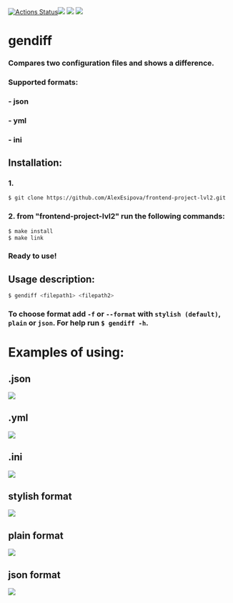 [![Actions Status](https://github.com/AlexEsipova/frontend-project-lvl2/workflows/hexlet-check/badge.svg)](https://github.com/AlexEsipova/frontend-project-lvl2/actions)<a href="https://github.com/AlexEsipova/frontend-project-lvl2/actions"><img src="https://github.com/AlexEsipova/frontend-project-lvl2/workflows/Node.js%20CI/badge.svg" /></a> <a href="https://codeclimate.com/github/AlexEsipova/frontend-project-lvl2/maintainability"><img src="https://api.codeclimate.com/v1/badges/2109bf48f80f956cc3db/maintainability" /></a> <a href="https://codeclimate.com/github/AlexEsipova/frontend-project-lvl2/test_coverage"><img src="https://api.codeclimate.com/v1/badges/2109bf48f80f956cc3db/test_coverage" /></a>

# gendiff
### Compares two configuration files and shows a difference.
### Supported formats:
### - json
### - yml
### - ini

## Installation:

### 1. 
```sh
$ git clone https://github.com/AlexEsipova/frontend-project-lvl2.git
```
### 2. from "frontend-project-lvl2" run the following commands:
```sh
$ make install
$ make link
```
### Ready to use!

## Usage description:
```sh
$ gendiff <filepath1> <filepath2>
```
### To choose format add `-f` or `--format` with `stylish (default)`, `plain` or `json`. For help run `$ gendiff -h`.

# Examples of using:
## .json

<a href="https://asciinema.org/a/91IhIYc5UqxdCfkBeO40puSPX" target="_blank"><img src="https://asciinema.org/a/91IhIYc5UqxdCfkBeO40puSPX.svg" /></a>

## .yml

<a href="https://asciinema.org/a/S7it11en6NAs9Q7ADbHcuVg0d" target="_blank"><img src="https://asciinema.org/a/S7it11en6NAs9Q7ADbHcuVg0d.svg" /></a>

## .ini

<a href="https://asciinema.org/a/gM39FYitg3V3AthGjsgp6192W" target="_blank"><img src="https://asciinema.org/a/gM39FYitg3V3AthGjsgp6192W.svg" /></a>

## stylish format

<a href="https://asciinema.org/a/NmYrBzbnkKFPMPzf11TF52okZ" target="_blank"><img src="https://asciinema.org/a/NmYrBzbnkKFPMPzf11TF52okZ.svg" /></a>

## plain format

<a href="https://asciinema.org/a/l74t4owBjwIUP7Avg3gf7NJQB" target="_blank"><img src="https://asciinema.org/a/l74t4owBjwIUP7Avg3gf7NJQB.svg" /></a>

## json format

<a href="https://asciinema.org/a/ac3qVqRDumEKcFlGvamCg0LZv" target="_blank"><img src="https://asciinema.org/a/ac3qVqRDumEKcFlGvamCg0LZv.svg" /></a>